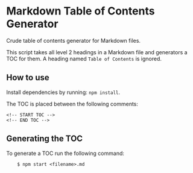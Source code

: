 # Markdown Table of Contents Generator

Crude table of contents generator for Markdown files.

This script takes all level 2 headings in a Markdown file and generators a TOC for them. A heading named `Table of Contents` is ignored.

## How to use

Install dependencies by running: `npm install`.

The TOC is placed between the following comments:

```
<!-- START TOC -->
<!-- END TOC -->
```

## Generating the TOC

To generate a TOC run the following command:

```
    $ npm start <filename>.md
```
